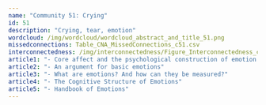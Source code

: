 ```yaml
---
name: "Community 51: Crying"
id: 51
description: "Crying, tear, emotion"
wordcloud: /img/wordcloud/wordcloud_abstract_and_title_51.png
missedconnections: Table_CNA_MissedConnections_c51.csv
interconnectedness: /img/interconnectedness/Figure_Interconnectedness_c51.png
article1: "- Core affect and the psychological construction of emotion."
article2: "- An argument for basic emotions"
article3: "- What are emotions? And how can they be measured?"
article4: "- The Cognitive Structure of Emotions"
article5: "- Handbook of Emotions"
---
```

